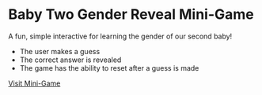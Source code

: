 # Baby Two Gender Reveal Mini-Game
 A fun, simple interactive for learning the gender of our second baby!
 - The user makes a guess
 - The correct answer is revealed
 - The game has the ability to reset after a guess is made

[Visit Mini-Game](https://leahtynan.com/baby-two/)
